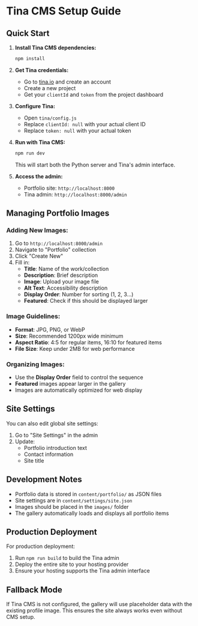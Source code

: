 # Tina CMS Setup Guide

## Quick Start

1. **Install Tina CMS dependencies:**
   ```bash
   npm install
   ```

2. **Get Tina credentials:**
   - Go to [tina.io](https://tina.io) and create an account
   - Create a new project
   - Get your `clientId` and `token` from the project dashboard

3. **Configure Tina:**
   - Open `tina/config.js`
   - Replace `clientId: null` with your actual client ID
   - Replace `token: null` with your actual token

4. **Run with Tina CMS:**
   ```bash
   npm run dev
   ```
   This will start both the Python server and Tina's admin interface.

5. **Access the admin:**
   - Portfolio site: `http://localhost:8000`
   - Tina admin: `http://localhost:8000/admin`

## Managing Portfolio Images

### Adding New Images:
1. Go to `http://localhost:8000/admin`
2. Navigate to "Portfolio" collection
3. Click "Create New"
4. Fill in:
   - **Title**: Name of the work/collection
   - **Description**: Brief description
   - **Image**: Upload your image file
   - **Alt Text**: Accessibility description
   - **Display Order**: Number for sorting (1, 2, 3...)
   - **Featured**: Check if this should be displayed larger

### Image Guidelines:
- **Format**: JPG, PNG, or WebP
- **Size**: Recommended 1200px wide minimum
- **Aspect Ratio**: 4:5 for regular items, 16:10 for featured items
- **File Size**: Keep under 2MB for web performance

### Organizing Images:
- Use the **Display Order** field to control the sequence
- **Featured** images appear larger in the gallery
- Images are automatically optimized for web display

## Site Settings

You can also edit global site settings:
1. Go to "Site Settings" in the admin
2. Update:
   - Portfolio introduction text
   - Contact information
   - Site title

## Development Notes

- Portfolio data is stored in `content/portfolio/` as JSON files
- Site settings are in `content/settings/site.json`
- Images should be placed in the `images/` folder
- The gallery automatically loads and displays all portfolio items

## Production Deployment

For production deployment:
1. Run `npm run build` to build the Tina admin
2. Deploy the entire site to your hosting provider
3. Ensure your hosting supports the Tina admin interface

## Fallback Mode

If Tina CMS is not configured, the gallery will use placeholder data with the existing profile image. This ensures the site always works even without CMS setup.
